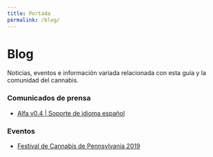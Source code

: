 ```yaml
---
title: Portada
permalink: /blog/
---
```


# Blog

Noticias, eventos e información variada relacionada con esta guía y la comunidad del cannabis.

### Comunicados de prensa
- [Alfa v0.4 | Soporte de idioma español](/es/blog/2018/12/16/alpha-v0.4/)

### Eventos
- [Festival de Cannabis de Pennsylvania 2019](/blog/2018/12/10/pennsylvania-cannabis-festival/)